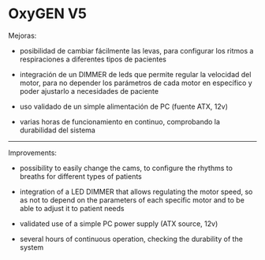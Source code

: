 # OxyGEN V5

Mejoras:

- posibilidad de cambiar fácilmente las levas, para configurar los ritmos a respiraciones a diferentes tipos de pacientes

- integración de un DIMMER de leds que permite regular la velocidad del motor, para no depender los parámetros de cada motor en específico y poder ajustarlo a necesidades de paciente

- uso validado de un simple alimentación de PC (fuente ATX, 12v)

- varias horas de funcionamiento en continuo, comprobando la durabilidad del sistema

------------------------------------------------------------------------------------


Improvements:

- possibility to easily change the cams, to configure the rhythms to breaths for different types of patients

- integration of a LED DIMMER that allows regulating the motor speed, so as not to depend on the parameters of each specific motor and to be able to adjust it to patient needs

- validated use of a simple PC power supply (ATX source, 12v)

- several hours of continuous operation, checking the durability of the system